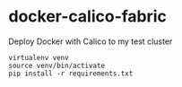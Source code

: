 # docker-calico-fabric
Deploy Docker with Calico to my test cluster

```
virtualenv venv
source venv/bin/activate
pip install -r requirements.txt 
```
